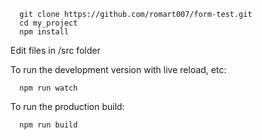 
```
  git clone https://github.com/romart007/form-test.git
  cd my_project
  npm install
```

Edit files in /src folder

To run the development version with live reload, etc:

```
  npm run watch
```

To run the production build:

```
  npm run build
```
